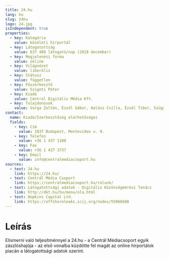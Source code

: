 ```yaml
---
title: 24.hu
lang: hu
slug: 24hu
logo: 24.jpg
isIndependent: true
properties:
  - key: Kategória
    value: közéleti hírportál
  - key: Látogatottság
    value: 637 480 látogató/nap (2018 december)
  - key: Megjelenési forma
    value: online
  - key: Világnézet
    value: liberális
  - key: Státusz
    value: független
  - key: Főszerkesztő
    value: Szigeti Péter
  - key: Kiadó
    value: Central Digitális Média Kft.
  - key: Tulajdonosok
    value: Varga Zoltán, Ézsöl Gábor, Halász Csilla, Ézsöl Tibor, Szügyi Gergely Ádám, Ménesi Dóra Ilona
contact:
  name: Kiadó/Szerkesztőség elérhetőségei
  fields:
    - key: Cím
      value: 1037 Budapest, Montevideo u. 9.
    - key: Telefon
      value: +36 1 437 1100
    - key: Fax
      value: +36 1 437 3737
    - key: Email
      value: info@centralmediacsoport.hu
sources:
  - text: 24.hu
    link: https://24.hu/
  - text: Centrál Média Csoport
    link: https://centralmediacsoport.hu/rolunk/
  - text: Látogatottsági adatok - Digitális Közönségmérési Tanács
    link: http://dkt.hu/hu/menu/ola.html
  - text: Hopkins Capital Ltd.
    link: https://offshoreleaks.icij.org/nodes/55066688
---
```


# Leírás

Elismerni való teljesítménnyel a 24.hu - a Centrál Médiacsoport egyik zászlóshajója - az első vonalba küzdötte fel magát az online hírportálok piacán a látogatottsági adatok szerint.